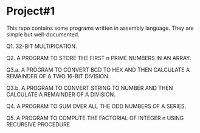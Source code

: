 # Project#1

This repo contains some programs written in assembly language. They are simple but well-documented.



Q1. 32-BIT MULTIPICATION.

Q2. A PROGRAM TO STORE THE FIRST n PRIME NUMBERS IN AN ARRAY.

Q3.a. A PROGRAM TO CONVERT BCD TO HEX AND THEN CALCULATE A REMAINDER OF A TWO 16-BIT DIVISION.
 
Q3.b. A PROGRAM TO CONVERT STRING TO NUMBER AND THEN CALCULATE A REMAINDER OF A DIVISION.
 

Q4. A PROGRAM TO SUM OVER ALL THE ODD NUMBERS OF A SERIES.

Q5. A PROGRAM TO COMPUTE THE FACTORIAL OF INTEGER n USING RECURSIVE PROCEDURE



